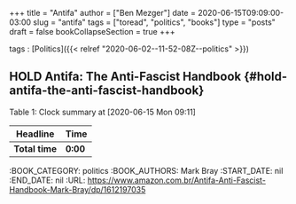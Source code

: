 +++
title = "Antifa"
author = ["Ben Mezger"]
date = 2020-06-15T09:09:00-03:00
slug = "antifa"
tags = ["toread", "politics", "books"]
type = "posts"
draft = false
bookCollapseSection = true
+++

tags
: [Politics]({{< relref "2020-06-02--11-52-08Z--politics" >}})


## HOLD Antifa: The Anti-Fascist Handbook {#hold-antifa-the-anti-fascist-handbook}

<div class="table-caption">
  <span class="table-number">Table 1</span>:
  Clock summary at <span class="timestamp-wrapper"><span class="timestamp">[2020-06-15 Mon 09:11]</span></span>
</div>

| Headline       | Time     |
|----------------|----------|
| **Total time** | **0:00** |

:BOOK_CATEGORY: politics
:BOOK_AUTHORS: Mark Bray
:START_DATE: nil
:END_DATE: nil
:URL: <https://www.amazon.com.br/Antifa-Anti-Fascist-Handbook-Mark-Bray/dp/1612197035>
